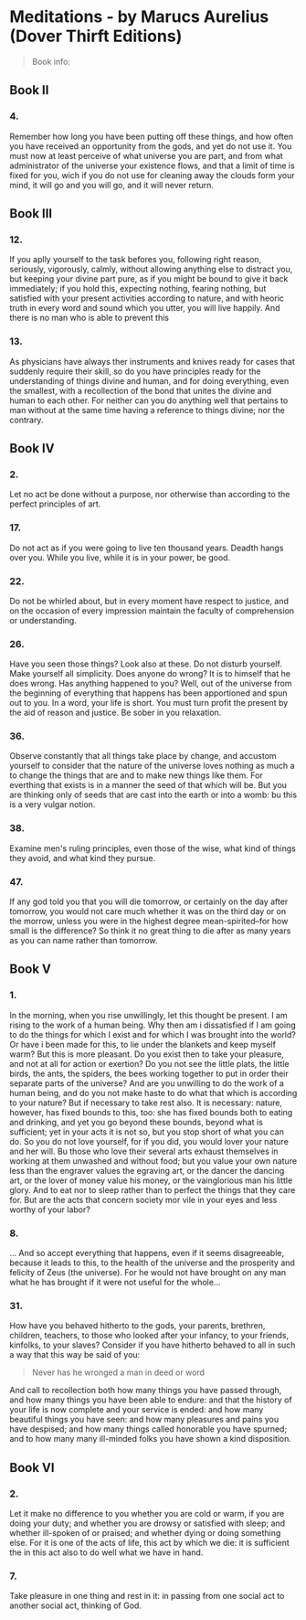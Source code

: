 # Meditations - by Marucs Aurelius (Dover Thirft Editions)
> Book info: <br>
> 

## Book II
### 4.
Remember how long you have been putting off these things, and how often you have received an opportunity from the gods, and yet do not use it. You must now at least perceive of what universe you are part, and from what administrator of the universe your existence flows, and that a limit of time is fixed for you, wich if you do not use for cleaning away the clouds form your mind, it will go and you will go, and it will never return.

## Book III

### 12.

If you aplly yourself to the task befores you, following right reason, seriously, vigorously, calmly, without allowing anything else to distract you, but keeping your divine part pure, as if you might be bound to give it back immediately; if you hold this, expecting nothing, fearing nothing, but satisfied with your present activities according to nature, and with heoric truth in every word and sound which you utter, you will live happily. And there is no man who is able to prevent this

### 13.

As physicians have always ther instruments and knives ready for cases that suddenly require their skill, so do you have principles ready for the understanding of things divine and human, and for doing everything, even the smallest, with a recollection of the bond that unites the divine and human to each other. For neither can you do anything well that pertains to man without at the same time having a reference to things divine; nor the contrary.

## Book IV

### 2.

Let no act be done without a purpose, nor otherwise than according to the perfect principles of art.

### 17.

Do not act as if you were going to live ten thousand years. Deadth hangs over you. While you live, while it is in your power, be good.

### 22.

Do not be whirled about, but in every moment have respect to justice, and on the occasion of every impression maintain the faculty of comprehension or understanding.

### 26.

Have you seen those things? Look also at these. Do not disturb yourself. Make yourself all simplicity. Does anyone do wrong? It is to himself that he does wrong. Has anything happened to you? Well, out of the universe from the beginning of everything that happens has been apportioned and spun out to you. In a word, your life is short. You must turn profit the present by the aid of reason and justice. Be sober in you relaxation.

### 36.

Observe constantly that all things take place by change, and accustom yourself to consider that the nature of the universe loves nothing as much a to change the things that are and to make new things like them. For everthing that exists is in a manner the seed of that which will be. But you are thinking only of seeds that are cast into the earth or into a womb: bu this is a very vulgar notion.

### 38.

Examine men's ruling principles, even those of the wise, what kind of things they avoid, and what kind they pursue.

### 47.

If any god told you that you will die tomorrow, or certainly on the day after tomorrow, you would not care much whether it was on the third day or on the morrow, unless you were in the highest degree mean-spirited–for how small is the difference? So think it no great thing to die after as many years as you can name rather than tomorrow.

## Book V

### 1.

In the morning, when you rise unwillingly, let this thought be present. I am rising to the work of a human being. Why then am i dissatisfied if I am going to do the things for which I exist and for which I was brought into the world? Or have i been made for this, to lie under the blankets and keep myself warm? But this is more pleasant. Do you exist then to take your pleasure, and not at all for action or exertion? Do you not see the little plats, the little birds, the ants, the spiders, the bees working together to put in order their separate parts of the universe? And are you unwilling to do the work of a human being, and do you not make haste to do what that which is according to your nature? But if necessary to take rest also. It is necessary: nature, however, has fixed bounds to this, too: she has fixed bounds both to eating and drinking, and yet you go beyond these bounds, beyond what is sufficient; yet in your acts it is not so, but you stop short of what you can do. So you do not love yourself, for if you did, you would lover your nature and her will. Bu those who love their several arts exhaust themselves in working at them unwashed and without food; but you value your own nature less than the engraver values the egraving art, or the dancer the dancing art, or the lover of money value his money, or the vainglorious man his little glory. And to eat nor to sleep rather than to perfect the things that they care for. But are the acts that concern society mor vile in your eyes and less worthy of your labor?

### 8.

… And so accept everything that happens, even if it seems disagreeable, because it leads to this, to the health of the universe and the prosperity and felicity of Zeus (the universe). For he would not have brought on any man what he has brought if it were not useful for the whole...

### 31.

How have you behaved hitherto to the gods, your parents, brethren, children, teachers, to those who looked after your infancy, to your friends, kinfolks, to your slaves? Consider if you have hitherto behaved to all in such a way that this way be said of you:

> Never has he wronged a man in deed or word

And call to recollection both how many things you have passed through, and how many things you have been able to endure: and that the history of your life is now complete and your service is ended: and how many beautiful things you have seen: and how many pleasures and pains you have despised; and how many things called honorable you have spurned; and to how many many ill-minded folks you have shown a kind disposition.

## Book VI

### 2.

Let it make no difference to you whether you are cold or warm, if you are doing your duty; and whether you are drowsy or satisfied with sleep; and whether ill-spoken of or praised; and whether dying or doing something else. For it is one of the acts of life, this act by which we die: it is sufficient the in this act also to do well what we have in hand.

### 7.

Take pleasure in one thing and rest in it: in passing from one social act to another social act, thinking of God.

